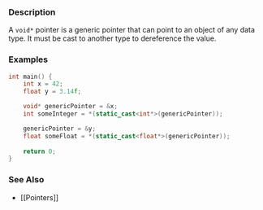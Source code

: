 ### Description
A `void*` pointer is a generic pointer that can point to an object of any data type. It must be cast to another type to dereference the value.

### Examples
```c++
int main() {
	int x = 42;
	float y = 3.14f;

	void* genericPointer = &x;
	int someInteger = *(static_cast<int*>(genericPointer));

	genericPointer = &y;
	float someFloat = *(static_cast<float*>(genericPointer));
	
	return 0;
}
```

### See Also
* [[Pointers]]